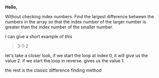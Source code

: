 **Hello,**

Without checking index numbers.
Find the largest difference between the numbers in the array so that the index number of the larger number is greater than the index number of the smaller number.

I can give a short example of this

> 3-1-2

let's take a closer look, if we start the loop at index 0, it will give us the value 2.
if we start the loop in reverse.  gives us the value 1.

the rest is the classic difference finding method
